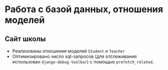# Работа с базой данных, отношения моделей
## Сайт школы

- Реализованы отношения моделей `Student` и `Teacher` 
- Оптимизировано число sql-запросов (для отслеживания использован `django-debug-toolbar`) с помощью `prefetch_related`.


